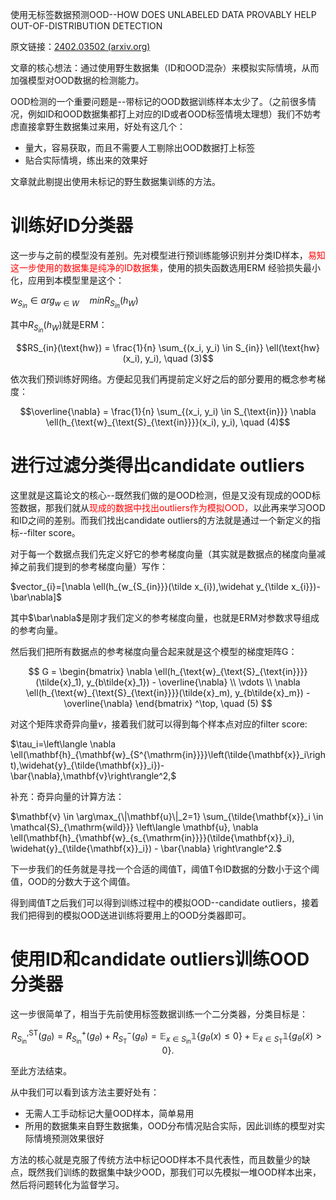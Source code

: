 
使用无标签数据预测OOD--HOW DOES UNLABELED DATA PROVABLY HELP OUT-OF-DISTRIBUTION DETECTION

原文链接：[2402.03502 (arxiv.org)](https://arxiv.org/pdf/2402.03502)

文章的核心想法：通过使用野生数据集（ID和OOD混杂）来模拟实际情境，从而加强模型对OOD数据的检测能力。

OOD检测的一个重要问题是--带标记的OOD数据训练样本太少了。（之前很多情况，例如ID和OOD数据集都打上对应的ID或者OOD标签情境太理想）我们不妨考虑直接拿野生数据集过来用，好处有这几个：
- 量大，容易获取，而且不需要人工剔除出OOD数据打上标签
- 贴合实际情境，练出来的效果好

文章就此剔提出使用未标记的野生数据集训练的方法。

# 训练好ID分类器

这一步与之前的模型没有差别。先对模型进行预训练能够识别并分类ID样本，<font color=red>易知这一步使用的数据集是纯净的ID数据集</font>，使用的损失函数选用ERM 经验损失最小化，应用到本模型里是这个：

$w_{S_{in}}\in arg_{w\in W} \quad min R_{S_{in}}(h_{W})$

其中$R_{S_{in}}(h_{W})$就是ERM：

$$RS_{in}(\text{hw}) = \frac{1}{n} \sum_{(x_i, y_i) \in S_{in}} \ell(\text{hw}(x_i), y_i), \quad (3)$$

依次我们预训练好网络。方便起见我们再提前定义好之后的部分要用的概念参考梯度：

$$\overline{\nabla} = \frac{1}{n} \sum_{(x_i, y_i) \in S_{\text{in}}} \nabla \ell(h_{\text{w}_{\text{S}_{\text{in}}}}(x_i), y_i), \quad (4)$$

# 进行过滤分类得出candidate outliers

这里就是这篇论文的核心--既然我们做的是OOD检测，但是又没有现成的OOD标签数据，那我们就从<font color=red>现成的数据中找出outliers作为模拟OOD，</font>以此再来学习OOD和ID之间的差别。而我们找出candidate outliers的方法就是通过一个新定义的指标--filter score。

对于每一个数据点我们先定义好它的参考梯度向量（其实就是数据点的梯度向量减掉之前我们提到的参考梯度向量）写作：

$vector_{i}=[\nabla \ell(h_{w_{S_{in}}}(\tilde x_{i}),\widehat y_{\tilde x_{i}})-\bar\nabla]$

其中$\bar\nabla$是刚才我们定义的参考梯度向量，也就是ERM对参数求导组成的参考向量。

然后我们把所有数据点的参考梯度向量合起来就是这个模型的梯度矩阵G：

$$
G = 
\begin{bmatrix}
\nabla \ell(h_{\text{w}_{\text{S}_{\text{in}}}}(\tilde{x}_1), y_{b\tilde{x}_1}) - \overline{\nabla} \\
\vdots \\
\nabla \ell(h_{\text{w}_{\text{S}_{\text{in}}}}(\tilde{x}_m), y_{b\tilde{x}_m}) - \overline{\nabla}
\end{bmatrix}
^\top, \quad (5)
$$

对这个矩阵求奇异向量$v$，接着我们就可以得到每个样本点对应的filter score:

$\tau_i=\left\langle \nabla \ell(\mathbf{h}_{\mathbf{w}_{S^{\mathrm{in}}}}\left(\tilde{\mathbf{x}}_i\right),\widehat{y}_{\tilde{\mathbf{x}}_i})-\bar{\nabla},\mathbf{v}\right\rangle^2,$

补充：奇异向量的计算方法：

$\mathbf{v} \in \arg\max_{\|\mathbf{u}\|_2=1} \sum_{\tilde{\mathbf{x}}_i \in \mathcal{S}_{\mathrm{wild}}} \left\langle \mathbf{u}, \nabla \ell(\mathbf{h}_{\mathbf{w}_{s_{\mathrm{in}}}}(\tilde{\mathbf{x}}_i), \widehat{y}_{\tilde{\mathbf{x}}_i}) - \bar{\nabla} \right\rangle^2.$



下一步我们的任务就是寻找一个合适的阈值T，阈值T令ID数据的分数小于这个阈值，OOD的分数大于这个阈值。

得到阈值T之后我们可以得到训练过程中的模拟OOD--candidate outliers，接着我们把得到的模拟OOD送进训练将要用上的OOD分类器即可。

# 使用ID和candidate outliers训练OOD分类器

这一步很简单了，相当于先前使用标签数据训练一个二分类器，分类目标是：

$$
R_{S_{\text{in}}}^{\text{,ST}}(g_{\theta}) = R_{S_{\text{in}}}^{+}(g_{\theta}) + R_{S_{\text{T}}}^{-}(g_{\theta})
= \mathbb{E}_{x \in S_{\text{in}}} \mathbb{1}\{g_{\theta}(x) \leq 0\} + \mathbb{E}_{\tilde{x} \in S_{\text{T}}} \mathbb{1}\{g_{\theta}(\tilde{x}) > 0\}.
$$


至此方法结束。

从中我们可以看到该方法主要好处有：
- 无需人工手动标记大量OOD样本，简单易用
- 所用的数据集来自野生数据集，OOD分布情况贴合实际，因此训练的模型对实际情境预测效果很好

方法的核心就是克服了传统方法中标记OOD样本不具代表性，而且数量少的缺点，既然我们训练的数据集中缺少OOD，那我们可以先模拟一堆OOD样本出来，然后将问题转化为监督学习。










